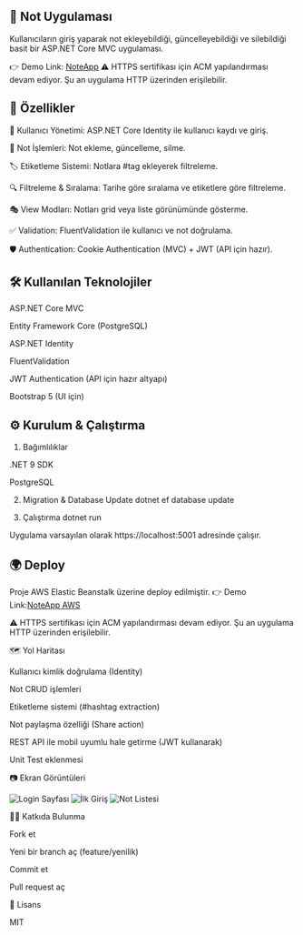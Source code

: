 ## 📝 Not Uygulaması

Kullanıcıların giriş yaparak not ekleyebildiği, güncelleyebildiği ve silebildiği basit bir ASP.NET Core MVC uygulaması.

👉 Demo Link: [NoteApp](http://noteapp-dev.eba-psh22n6f.eu-north-1.elasticbeanstalk.com)
⚠️ HTTPS sertifikası için ACM yapılandırması devam ediyor. Şu an uygulama HTTP üzerinden erişilebilir.

## 🚀 Özellikler

🔑 Kullanıcı Yönetimi: ASP.NET Core Identity ile kullanıcı kaydı ve giriş.

📝 Not İşlemleri: Not ekleme, güncelleme, silme.

🏷 Etiketleme Sistemi: Notlara #tag ekleyerek filtreleme.

🔍 Filtreleme & Sıralama: Tarihe göre sıralama ve etiketlere göre filtreleme.

🎭 View Modları: Notları grid veya liste görünümünde gösterme.

✅ Validation: FluentValidation ile kullanıcı ve not doğrulama.

🛡 Authentication: Cookie Authentication (MVC) + JWT (API için hazır).

## 🛠 Kullanılan Teknolojiler

ASP.NET Core MVC

Entity Framework Core (PostgreSQL)

ASP.NET Identity

FluentValidation

JWT Authentication (API için hazır altyapı)

Bootstrap 5 (UI için)

## ⚙️ Kurulum & Çalıştırma
1. Bağımlılıklar

.NET 9 SDK

PostgreSQL

2. Migration & Database Update
dotnet ef database update

3. Çalıştırma
dotnet run


Uygulama varsayılan olarak https://localhost:5001 adresinde çalışır.

## 🌍 Deploy

Proje AWS Elastic Beanstalk üzerine deploy edilmiştir.
👉 Demo Link:[NoteApp AWS](http://noteapp-dev.eba-psh22n6f.eu-north-1.elasticbeanstalk.com)

⚠️ HTTPS sertifikası için ACM yapılandırması devam ediyor. Şu an uygulama HTTP üzerinden erişilebilir.

🗺 Yol Haritası

 Kullanıcı kimlik doğrulama (Identity)

 Not CRUD işlemleri

 Etiketleme sistemi (#hashtag extraction)

 Not paylaşma özelliği (Share action)

 REST API ile mobil uyumlu hale getirme (JWT kullanarak)

 Unit Test eklenmesi

📷 Ekran Görüntüleri

![Login Sayfası](https://i.imgur.com/mQztYSs.png)
![İlk Giriş](https://i.imgur.com/2QJj8FW.png)
![Not Listesi](https://i.imgur.com/M7xhgsy.png)

👨‍💻 Katkıda Bulunma

Fork et

Yeni bir branch aç (feature/yenilik)

Commit et

Pull request aç

📜 Lisans

MIT
